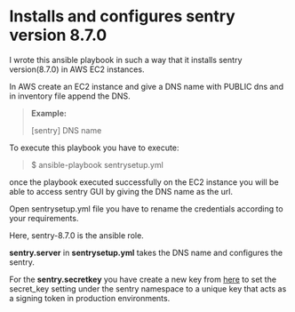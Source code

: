 Installs and configures sentry version 8.7.0
===================================

I wrote this ansible playbook in such a way that it installs sentry version(8.7.0) in AWS EC2 instances.

In AWS create an EC2 instance and give a DNS name with PUBLIC dns and in inventory file append the DNS.


> **Example:**
> 
> [sentry]
> DNS name

To execute this playbook you have to execute:

> $ ansible-playbook sentrysetup.yml


once the playbook executed successfully on the EC2 instance you will be able to access sentry GUI by giving the DNS name as the url.

Open <i class="icon-file"></i>sentrysetup.yml file you have to <i class="icon-pencil"></i> rename the credentials according to your requirements.

Here, <i class="icon-folder-open"></i> sentry-8.7.0 is the ansible role.

**sentry.server** in **sentrysetup.yml** takes the DNS name and configures the sentry.

For the **sentry.secretkey** you have create a new key from [here](http://www.miniwebtool.com/django-secret-key-generator/)  to set the secret_key setting under the sentry namespace to a unique key that acts as a signing token in production environments.



